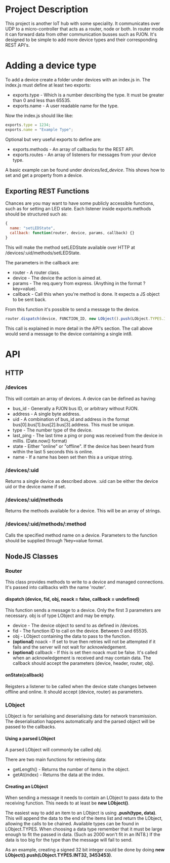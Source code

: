 # Project Description
This project is another IoT hub with some speciality. It communicates over UDP to a micro-controller that acts as a router, node or both. In router mode it can forward data from other communication busses such as PJON. It's designed to be simple to add more device types and their corresponding REST API's.

# Adding a device type
To add a device create a folder under devices with an index.js in.
The index.js must define at least two exports:
 * exports.type - Which is a number describing the type. It must be greater than 0 and less than 65535.
 * exports.name - A user readable name for the type.

Now the index.js should like like:
```javascript
exports.type = 1234;
exports.name = "Example Type";
```

Optional but very useful exports to define are:
 * exports.methods - An array of callbacks for the REST API.
 * exports.routes - An array of listeners for messages from your device type.

A basic example can be found under *devices/led_device*. This shows how to set and get a property from a device.

## Exporting REST Functions
Chances are you may want to have some publicly accessible functions, such as for setting an LED state.
Each listener inside exports.methods should be structured such as:
```javascript
{
  name: "setLEDState",
  callback: function(router, device, params, callback) {}
}
```
This will make the method setLEDState available over HTTP at /devices/:uid/methods/setLEDState.

The parameters in the callback are:
* router - A router class.
* device - The device the action is aimed at.
* params - The req.query from express. (Anything in the format ?key=value).
* callback - Call this when you're method is done. It expects a JS object to be sent back.

From this function it's possible to send a message to the device.
```javascript
router.dispatch(device, FUNCTION_ID, new LObject().push(LObject.TYPES.INT8, value));
```
This call is explained in more detail in the API's section. The call above would send a message to the device
containing a single int8.

# API
## HTTP
### /devices
This will contain an array of devices. A device can be defined as having:
* bus_id - Generally a PJON bus ID, or arbitrary without PJON.
* address - A single byte address.
* uid - A combination of bus_id and address in the format bus[0].bus[1].bus[2].bus[3].address. This must be unique.
* type - The number type of the device.
* last_ping - The last time a ping or pong was received from the device in millis. (Date.now() format)
* state - Either "online" or "offline". If the device has been heard from within the last 5 seconds this is online.
* name - If a name has been set then this a a unique string.

### /devices/:uid
Returns a single device as described above. :uid can be either the device uid or the device name if set.

### /devices/:uid/methods
Returns the methods available for a device. This will be an array of strings.

### /devices/:uid/methods/:method
Calls the specified method name on a device. Parameters to the function should be supplied through ?key=value format.

## NodeJS Classes
### Router
This class provides methods to write to a device and managed connections. It's passed into callbacks with the name 'router'.

#### dispatch (device, fid, obj, noack = false, callback = undefined)
This function sends a message to a device. Only the first 3 parameters are necessary. obj is of type LObject and may be empty.
* device - The device object to send to as defined in /devices.
* fid - The function ID to call on the device. Between 0 and 65535.
* obj - LObject containing the data to pass to the function.
* **(optional)** noack - If set to true then retries will not be attempted if it fails and the server will not wait for acknowledgement.
* **(optional)** callback - If this is set then noack must be false. It's called when an acknowledgement is received and may contain data.
   The callback should accept the parameters (device, header, router, obj).

#### onState(callback)
Reigsters a listener to be called when the device state changes between offline and online. It should accept (device, router) as parameters.

### LObject
LObject is for serialising and deserialising data for network transmission. The deserialisation happens automatically and the parsed object will be passed to the callbacks.
#### Using a parsed LObject
A parsed LObject will commonly be called *obj*.

There are two main functions for retrieving data:
* getLength() - Returns the number of items in the object.
* getAt(index) - Returns the data at the index.
#### Creating an LObject
When sending a message it needs to contain an LObject to pass data to the receiving function. This needs to at least be **new LObject()**.

The easiest way to add an item to an LObject is using **.push(type, data)**. This will append the data to the end of the items list and return the LObject, allowing the calls to be chained. Available types can be found in LObject.TYPES. When choosing a data type remember that it must be large enough to fit the passed in data. (Such as 2000 won't fit in an INT8.) If the data is too big for the type than the message will fail to send.

As an example, creating a signed 32 bit integer could be done by doing **new LObject().push(LObject.TYPES.INT32, 3453453)**.